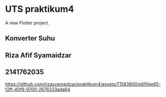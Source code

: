 # UTS praktikum4 


A new Flutter project.

## Konverter Suhu
## Riza Afif Syamaidzar
## 2141762035
https://github.com/rizasyamaidzar/praktikum4/assets/71583800/e6f0ee65-f2ff-40f8-9700-2676333ada64

